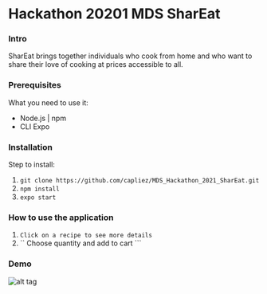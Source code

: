 # Hackathon 20201 MDS SharEat

### Intro

SharEat brings together individuals who cook from home and who want to share their love of cooking at prices accessible to all.

### Prerequisites

What you need to use it:
  * Node.js | npm
  * CLI Expo

### Installation

Step to install:
  1. ``` git clone https://github.com/capliez/MDS_Hackathon_2021_SharEat.git ```
  2. ``` npm install ```
  3. ``` expo start ```

### How to use the application

1. ``` Click on a recipe to see more details ```
2. `` Choose quantity and add to cart ```

### Demo

![alt tag](https://github.com/capliez/MDS_Hackathon_2021_SharEat/blob/master/assets/demo.gif)
